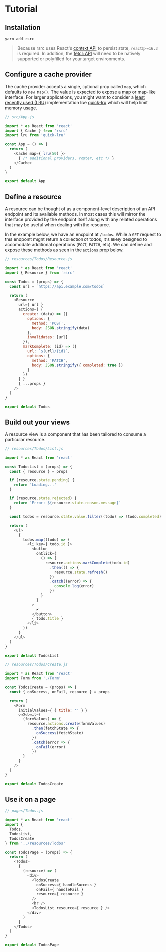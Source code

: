 # Tutorial

## Installation

```
yarn add rsrc
```

>Because rsrc uses React's [context API](https://reactjs.org/docs/context.html)
to persist state, `react@>=16.3` is required. In addition, the [fetch
API](https://developer.mozilla.org/en-US/docs/Web/API/Fetch_API/Using_Fetch)
will need to be natively supported or polyfilled for your target environments.


## Configure a cache provider

The cache provider accepts a single, optional prop called `map`, which 
defaults to `new Map()`. The value is expected to expose a
[map](ttps://developer.mozilla.org/en-US/docs/Web/JavaScript/Reference/Global_Objects/Map) or map-like
interface. For larger applications, you might want to consider a
[least recently used
(LRU)](https://en.wikipedia.org/wiki/Cache_replacement_policies#Least_recently_used_(LRU))
implementation like [quick-lru](https://www.npmjs.com/package/quick-lru) which
will help limit memory usage.


```js
// src/App.js

import * as React from 'react'
import { Cache } from 'rsrc'
import lru from 'quick-lru'

const App = () => {
  return (
    <Cache map={ lru(50) }>
      { /* additional providers, router, etc */ }
    </Cache>
  )
}

export default App
```


## Define a resource

A resource can be thought of as a component-level description of an API endpoint
and its available methods. In most cases this will mirror the interface provided
by the endpoint itself along with any related operations that may be useful when
dealing with the resource.

In the example below, we have an endpoint at `/todos`. While a `GET` request to
this endpoint might return a collection of todos, it's likely designed to
accomodate additional operations (`POST`, `PATCH`, etc). We can define and
expose these methods as seen in the `actions` prop below.


```js
// resources/Todos/Resource.js

import * as React from 'react'
import { Resource } from 'rsrc'

const Todos = (props) => {
  const url = `https://api.example.com/todos`

  return (
    <Resource
      url={ url }
      actions={ {
        create: (data) => ({
          options: {
            method: 'POST',
            body: JSON.stringify(data)
          },
          invalidates: [url]
        }),
        markComplete: (id) => ({
          url: `${url}/{id}`,
          options: {
            method: 'PATCH',
            body: JSON.stringify({ completed: true })
          }
        })
      } }
      { ...props }
    />
  )
}

export default Todos
```


## Build out your views

A resource view is a component that has been tailored to consume a particular
resource.


```js
// resources/Todos/List.js

import * as React from 'react'

const TodosList = (props) => {
  const { resource } = props

  if (resource.state.pending) {
    return 'Loading...'
  }

  if (resource.state.rejected) {
    return `Error: ${resource.state.reason.message}`
  }

  const todos = resource.state.value.filter((todo) => !todo.completed)

  return (
    <ul>
      {
        todos.map((todo) => (
          <li key={ todo.id }>
            <button
              onClick={
                () => {
                  resource.actions.markComplete(todo.id)
                    .then(() => {
                      resource.state.refresh()
                    })
                    .catch((error) => {
                      console.log(error)
                    })
                }
              }
            >
              ✔
            </button> 
            { todo.title }
          </li>
        ))
      }
    </ul>
  )
}

export default TodosList
```

```js
// resources/Todos/Create.js

import * as React from 'react'
import Form from './Form'

const TodosCreate = (props) => {
  const { onSuccess, onFail, resource } = props

  return (
    <Form
      initialValues={ { title: '' } }
      onSubmit={
        (formValues) => {
          resource.actions.create(formValues)
            .then(fetchState => {
              onSuccess(fetchState)
            })
            .catch(error => {
              onFail(error)
            })
        }
      }
    />
  )
}

export default TodosCreate
```


## Use it on a page

```js
// pages/Todos.js

import * as React from 'react'
import {
  Todos,
  TodosList,
  TodosCreate
} from '../resources/Todos'

const TodosPage = (props) => {
  return (
    <Todos>
      {
        (resource) => (
          <div>
            <TodosCreate
              onSuccess={ handleSuccess }
              onFail={ handleFail }
              resource={ resource }
            />
            <hr />
            <TodosList resource={ resource } />
          </div>
        )
      }
    </Todos>
  )
}

export default TodosPage
```
